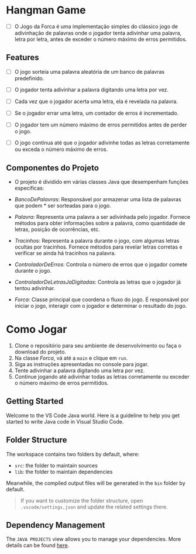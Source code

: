 # Hangman Game

- [ ] O Jogo da Forca é uma implementação simples do clássico jogo de adivinhação de palavras onde o jogador tenta adivinhar uma palavra, letra por letra, antes de exceder o número máximo de erros permitidos.
## Features

- [ ] O jogo sorteia uma palavra aleatória de um banco de palavras predefinido.

- [ ] O jogador tenta adivinhar a palavra digitando uma letra por vez.

- [ ] Cada vez que o jogador acerta uma letra, ela é revelada na palavra.

- [ ] Se o jogador errar uma letra, um contador de erros é incrementado.

- [ ] O jogador tem um número máximo de erros permitidos antes de perder o jogo.

- [ ] O jogo continua até que o jogador adivinhe todas as letras corretamente ou exceda o número máximo de erros.

## Componentes do Projeto

 * O projeto é dividido em várias classes Java que desempenham funções específicas:

* _*BancoDePalavras*_: Responsável por armazenar uma lista de palavras que podem * ser sorteadas para o jogo.

* _*Palavra*_: Representa uma palavra a ser adivinhada pelo jogador. Fornece métodos para obter informações sobre a palavra, como quantidade de letras, posição de ocorrências, etc.

* _*Tracinhos*_: Representa a palavra durante o jogo, com algumas letras ocultas por tracinhos. Fornece métodos para revelar letras corretas e verificar se ainda há tracinhos na palavra.

* _*ControladorDeErros*_: Controla o número de erros que o jogador comete durante o jogo.

* _*ControladorDeLetrasJaDigitadas*_: Controla as letras que o jogador já tentou adivinhar.

* _*Forca*_: Classe principal que coordena o fluxo do jogo. É responsável por iniciar o jogo, interagir com o jogador e determinar o resultado do jogo.

# Como Jogar

  1. Clone o repositório para seu ambiente de desenvolvimento ou faça o download do projeto.
  2. Na classe _*Forca*_, vá até a `main` e clique em `run`.
  3. Siga as instruções apresentadas no console para jogar.
  4. Tente adivinhar a palavra digitando uma letra por vez.
  5. Continue jogando até adivinhar todas as letras corretamente ou exceder o número máximo de erros permitidos.
 
## Getting Started

Welcome to the VS Code Java world. Here is a guideline to help you get started to write Java code in Visual Studio Code.

## Folder Structure

The workspace contains two folders by default, where:

- `src`: the folder to maintain sources
- `lib`: the folder to maintain dependencies

Meanwhile, the compiled output files will be generated in the `bin` folder by default.

> If you want to customize the folder structure, open `.vscode/settings.json` and update the related settings there.

## Dependency Management

The `JAVA PROJECTS` view allows you to manage your dependencies. More details can be found [here](https://github.com/microsoft/vscode-java-dependency#manage-dependencies).
